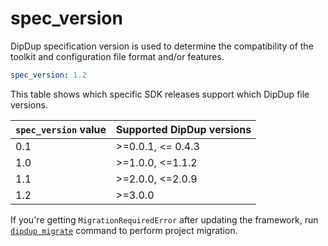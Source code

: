 # spec_version

DipDup specification version is used to determine the compatibility of the toolkit and configuration file format and/or features.

```yaml
spec_version: 1.2
```

This table shows which specific SDK releases support which DipDup file versions.

| `spec_version` value | Supported DipDup versions |
| :--- | :--- |
| 0.1 | >=0.0.1, <= 0.4.3 |
| 1.0 | >=1.0.0, <=1.1.2 |
| 1.1 | >=2.0.0, <=2.0.9 |
| 1.2 | >=3.0.0 |

If you're getting `MigrationRequiredError` after updating the framework, run [`dipdup migrate`](../cli-reference.md#migrate) command to perform project migration.
